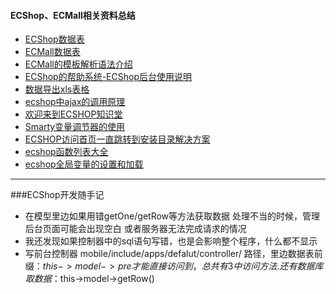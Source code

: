 #### ECShop、ECMall相关资料总结

- [ECShop数据表](https://github.com/Richardphp/ecshop_summary/blob/master/_posts/ecshop.sql)
- [ECMall数据表](http://www.360sdn.com/Php/2013/0911/858.html)
- [ECMall的模板解析语法介绍](http://www.nowamagic.net/librarys/veda/detail/1482)
- [ECShop的帮助系统-ECShop后台使用说明](http://help.ecshop.com/index.php)
- [数据导出xls表格](https://github.com/Richardphp/ecshop_summary/blob/master/_posts/export_excel.php)
- [ecshop中ajax的调用原理](http://www.68ecshop.com/article-870.html)
- [欢迎来到ECSHOP知识堂](http://help.ecmoban.com/)
- [Smarty变量调节器的使用](http://blog.csdn.net/chuangrain/article/details/7499680)
- [ECSHOP访问首页一直跳转到安装目录解决方案](https://github.com/Richardphp/ecshop_summary/blob/master/_posts/ecshop_skip_to_install.md)
- [ecshop函数列表大全](http://bbs.ecshop.com/thread-95500-1-1.html) 
- [ecshop全局变量的设置和加载](http://www.360doc.com/content/14/0504/11/9200790_374437952.shtml) 


-------

###ECShop开发随手记

- 在模型里边如果用错getOne/getRow等方法获取数据 处理不当的时候，管理后台页面可能会出现空白 或者服务器无法完成请求的情况 
- 我还发现如果控制器中的sql语句写错，也是会影响整个程序，什么都不显示 
- 写前台控制器 mobile/include/apps/defalut/controller/ 路径，里边数据表前缀：$this->model->pre 才能直接访问到，总共有3中访问方法.还有数据库取数据：$this->model->getRow()